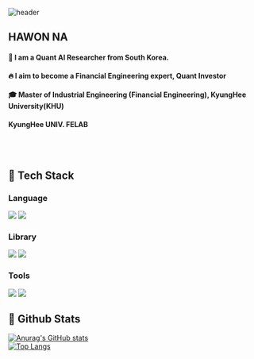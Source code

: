 <div>
  
  <!--Header-->
  ![header](https://capsule-render.vercel.app/api?type=waving&color=gradient&height=300&section=header&text=Good%20to%20see%20you%20%F0%9F%A4%97)
  
</div>

<div>
  <!--Body-->
  
  ## HAWON NA 
  #### :raising_hand: I am a Quant AI Researcher from South Korea.<br/>
  #### :fire: I aim to become a Financial Engineering expert, Quant Investor <br/>
  #### :mortar_board: Master of Industrial Engineering (Financial Engineering), KyungHee University(KHU) <br/>
  #### KyungHee UNIV. FELAB
  <br/>
  <br/>
  
  ## 🧱 Tech Stack
  ### Language
  <!--Python-->
  <img src="https://img.shields.io/badge/Python-3776AB?style=flat-square&logo=Python&logoColor=white"/>
  <!--HTML5-->
  <img src="https://img.shields.io/badge/HTML5-E34F26?style=flat-square&logo=HTML5&logoColor=white"/>
  <br/>
  
  ### Library
  <!--PyTorch-->
  <img src="https://img.shields.io/badge/PyTorch-EE4C2C?style=flat-square&logo=PyTorch&logoColor=white"/>
  <!--Selenium-->
  <img src="https://img.shields.io/badge/Selenium-43B02A?style=flat-square&logo=Selenium&logoColor=white"/>
  <br/>
  
  ### Tools
  <!--Cursor-->
  <img src="https://img.shields.io/badge/Cursor-000000?style=flat-square&logo=data:image/svg+xml;base64,PHN2ZyBmaWxsPSIjZmZmIiB2aWV3Qm94PSIwIDAgMjQgMjQiIHZlcnNpb249IjEuMSI+PHBhdGggZD0iTTMgM2gxOHYxOEgzeiIvPjxwYXRoIGZpbGw9IiMwMDY2RkYiIGQ9Ik0xMCA1djJoMXYySDEwdi0ySDlWNWgxem0wIDZoMnYySDEweiIvPjwvc3ZnPg==" />
  <!--VS Code-->
  <img src="https://img.shields.io/badge/VSCode-007ACC?style=flat-square&logo=visual-studio-code&logoColor=white"/>

  
  ## 🤔 Github Stats
  [![Anurag's GitHub stats](https://github-readme-stats.vercel.app/api?username=Jiyu-Kim)](https://github.com/anuraghazra/github-readme-stats)
  <br/>
  [![Top Langs](https://github-readme-stats.vercel.app/api/top-langs/?username=Jiyu-Kim)](https://github.com/anuraghazra/github-readme-stats)
  
</div>

<!--
**Jiyu-Kim/Jiyu-Kim** is a ✨ _special_ ✨ repository because its `README.md` (this file) appears on your GitHub profile.

Here are some ideas to get you started:
- Hi there 👋
- 🔭 I’m currently working on ...
- 🌱 I’m currently learning ...
- 👯 I’m looking to collaborate on ...
- 🤔 I’m looking for help with ...
- 💬 Ask me about ...
- 📫 How to reach me: ...
- 😄 Pronouns: ...
- ⚡ Fun fact: ...
-->
